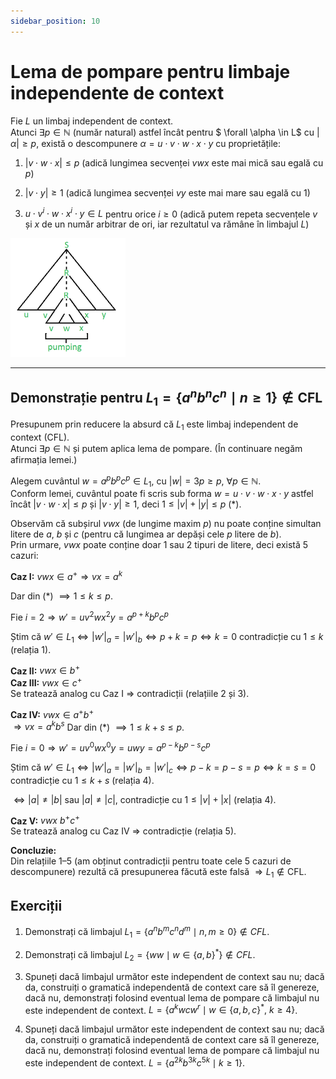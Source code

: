 ```yaml
--- 
sidebar_position: 10
---
```


# Lema de pompare pentru limbaje independente de context

Fie $L$ un limbaj independent de context.  
Atunci $\exists p \in \mathbb{N}$ (număr natural) astfel încât pentru $ \forall \alpha \in L$ cu $|\alpha| \geq p$, există o descompunere $\alpha = u \cdot v \cdot w \cdot x \cdot y$ cu proprietățile:

1. $|v \cdot w \cdot x| \leq p$ (adică lungimea secvenței $vwx$ este mai mică sau egală cu $p$)

2. $|v \cdot y| \geq 1$ (adică lungimea secvenței $vy$ este mai mare sau egală cu 1)

3. $u \cdot v^i \cdot w \cdot x^i \cdot y \in L$ pentru orice $i \geq 0$ (adică putem repeta secvențele $v$ și $x$ de un număr arbitrar de ori, iar rezultatul va rămâne în limbajul $L$)

![Schema lema de pompare CFL](../static/img/tutoriat9/pumping.png)

---

## Demonstrație pentru $L_1 = \{ a^n b^n c^n \mid n \geq 1 \} \notin \text{CFL}$

Presupunem prin reducere la absurd că $L_1$ este limbaj independent de context (CFL).  
Atunci $\exists p \in \mathbb{N}$ și putem aplica lema de pompare. (În continuare negăm afirmația lemei.)

Alegem cuvântul $w = a^p b^p c^p \in L_1$, cu $|w| = 3p \geq p$, $\forall p \in \mathbb{N}$.  
Conform lemei, cuvântul poate fi scris sub forma $w = u \cdot v \cdot w \cdot x \cdot y$ astfel încât $|v \cdot w \cdot x| \leq p$ și $|v \cdot y| \geq 1$, deci $1 \leq |v| + |y| \leq p$ (*).

Observăm că subșirul $vwx$ (de lungime maxim $p$) nu poate conține simultan litere de $a$, $b$ și $c$ (pentru că lungimea ar depăși cele $p$ litere de $b$).  
Prin urmare, $vwx$ poate conține doar 1 sau 2 tipuri de litere, deci există 5 cazuri:

**Caz I:** $vwx \in a^+ \Rightarrow vx = a^k$

Dar din (*) $\implies 1 \leq k \leq p$.

Fie $i = 2 \Rightarrow w' = u v^2 w x^2 y = a^{p+k} b^p c^p$

Știm că $w' \in L_1 \Leftrightarrow |w'|_a = |w'|_b \Leftrightarrow p+k = p \Leftrightarrow k = 0$
contradicție cu $1 \leq k$ (relația 1).

**Caz II:** $vwx \in b^+$  
**Caz III:** $vwx \in c^+$  
Se tratează analog cu Caz I $\Rightarrow$ contradicții (relațiile 2 și 3).

**Caz IV:** $vwx \in a^+ b^+$  
$\Rightarrow vx = a^k b^s$
Dar din (*) $\implies 1 \leq k + s \leq p$.

Fie $i = 0 \Rightarrow w' = u v^0 w x^0 y = u w y = a^{p-k} b^{p-s} c^p$

Știm că $w' \in L_1 \Leftrightarrow |w'|_a = |w'|_b = |w'|_c \Leftrightarrow p-k = p-s = p \Leftrightarrow k = s = 0$
contradicție cu $1 \leq k + s$ (relația 4).

$\Leftrightarrow |a| \neq |b|$ sau $|a| \neq |c|$, contradicție cu $1 \leq |v| + |x|$ (relația 4).

**Caz V:** $vwx \ b^+ c^+$  
Se tratează analog cu Caz IV $\Rightarrow$ contradicție (relația 5).

**Concluzie:**  
Din relațiile 1–5 (am obținut contradicții pentru toate cele 5 cazuri de descompunere) rezultă că presupunerea făcută este falsă $\Rightarrow L_1 \notin \text{CFL}$.


## Exerciții

1. Demonstrați că limbajul $L_1 = \{ a^n b^m c^n d^m \mid n, m \geq 0 \} \notin CFL$.

2. Demonstrați că limbajul $L_2 = \{ ww \mid w \in \{a, b\}^* \} \notin CFL$.

3. Spuneți dacă limbajul următor este independent de context sau nu; dacă da, construiți o gramatică independentă de context care să îl genereze, dacă nu, demonstrați folosind eventual lema de pompare că limbajul nu este independent de context.
   $L = \{ a^k w c w^r \mid w \in \{a, b, c\}^*,\ k \geq 4 \}$.

4. Spuneți dacă limbajul următor este independent de context sau nu; dacă da, construiți o gramatică independentă de context care să îl genereze, dacă nu, demonstrați folosind eventual lema de pompare că limbajul nu este independent de context.
   $L = \{ a^{2k} b^{3k} c^{5k} \mid k \geq 1 \}$.
   